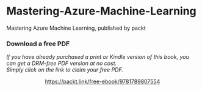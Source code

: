 


# Mastering-Azure-Machine-Learning
Mastering Azure Machine Learning, published by packt
### Download a free PDF

 <i>If you have already purchased a print or Kindle version of this book, you can get a DRM-free PDF version at no cost.<br>Simply click on the link to claim your free PDF.</i>
<p align="center"> <a href="https://packt.link/free-ebook/9781789807554">https://packt.link/free-ebook/9781789807554 </a> </p>